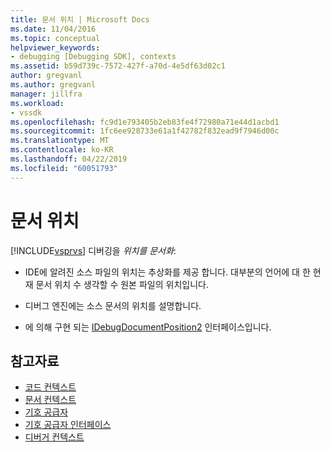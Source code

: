 ```yaml
---
title: 문서 위치 | Microsoft Docs
ms.date: 11/04/2016
ms.topic: conceptual
helpviewer_keywords:
- debugging [Debugging SDK], contexts
ms.assetid: b59d739c-7572-427f-a70d-4e5df63d02c1
author: gregvanl
ms.author: gregvanl
manager: jillfra
ms.workload:
- vssdk
ms.openlocfilehash: fc9d1e793405b2eb83fe4f72980a71e44d1acbd1
ms.sourcegitcommit: 1fc6ee928733e61a1f42782f832ead9f7946d00c
ms.translationtype: MT
ms.contentlocale: ko-KR
ms.lasthandoff: 04/22/2019
ms.locfileid: "60051793"
---
```

# <a name="document-position"></a>문서 위치
[!INCLUDE[vsprvs](../../code-quality/includes/vsprvs_md.md)] 디버깅을 *위치를 문서화*:

- IDE에 알려진 소스 파일의 위치는 추상화를 제공 합니다. 대부분의 언어에 대 한 현재 문서 위치 수 생각할 수 원본 파일의 위치입니다.

- 디버그 엔진에는 소스 문서의 위치를 설명합니다.

- 에 의해 구현 되는 [IDebugDocumentPosition2](../../extensibility/debugger/reference/idebugdocumentposition2.md) 인터페이스입니다.

## <a name="see-also"></a>참고자료
- [코드 컨텍스트](../../extensibility/debugger/code-context.md)
- [문서 컨텍스트](../../extensibility/debugger/document-context.md)
- [기호 공급자](../../extensibility/debugger/symbol-provider.md)
- [기호 공급자 인터페이스](../../extensibility/debugger/reference/symbol-provider-interfaces.md)
- [디버거 컨텍스트](../../extensibility/debugger/debugger-contexts.md)